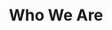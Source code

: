 ---
title: Who We Are
nav_order: 3
parent: Home
is_anchor_child: true
anchor_url: who-we-are
has_children: true
---